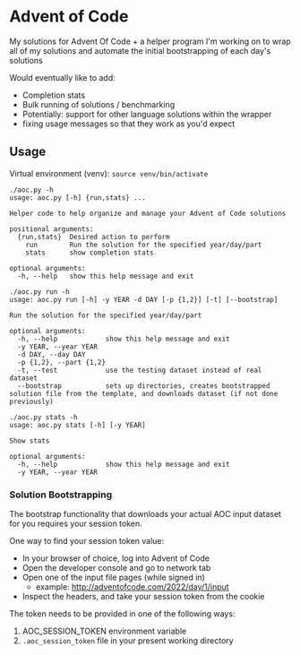 # Advent of Code

My solutions for Advent Of Code + a helper program I'm working on 
to wrap all of my solutions and automate the initial bootstrapping of each day's solutions

Would eventually like to add:
* Completion stats
* Bulk running of solutions / benchmarking
* Potentially: support for other language solutions within the wrapper
* fixing usage messages so that they work as you'd expect

## Usage

Virtual environment (venv): `source venv/bin/activate`

```
./aoc.py -h
usage: aoc.py [-h] {run,stats} ...

Helper code to help organize and manage your Advent of Code solutions

positional arguments:
  {run,stats}  Desired action to perform
    run        Run the solution for the specified year/day/part
    stats      show completion stats

optional arguments:
  -h, --help   show this help message and exit
```
```
./aoc.py run -h
usage: aoc.py run [-h] -y YEAR -d DAY [-p {1,2}] [-t] [--bootstrap]

Run the solution for the specified year/day/part

optional arguments:
  -h, --help            show this help message and exit
  -y YEAR, --year YEAR
  -d DAY, --day DAY
  -p {1,2}, --part {1,2}
  -t, --test            use the testing dataset instead of real dataset
  --bootstrap           sets up directories, creates bootstrapped solution file from the template, and downloads dataset (if not done previously)
```
```
./aoc.py stats -h
usage: aoc.py stats [-h] [-y YEAR]

Show stats

optional arguments:
  -h, --help            show this help message and exit
  -y YEAR, --year YEAR
```
### Solution Bootstrapping
The bootstrap functionality that downloads your actual AOC input dataset for you requires your session token.

One way to find your session token value:
* In your browser of choice, log into Advent of Code
* Open the developer console and go to network tab
* Open one of the input file pages (while signed in)
    * example: http://adventofcode.com/2022/day/1/input
* Inspect the headers, and take your session token from the cookie

The token needs to be provided in one of the following ways:
1. AOC_SESSION_TOKEN environment variable
2. `.aoc_session_token` file in your present working directory